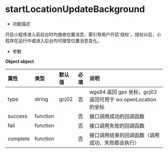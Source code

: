 # startLocationUpdateBackground

- 功能描述

开启小程序进入前后台时均接收位置消息，需引导用户开启'授权'。授权以后，小程序在运行中或进入后台均可接受位置消息变化。

- 参数

**Object object**

| 属性     | 类型     | 默认值 | 必填 | 说明                                                         |
| :------- | :------- | :----- | :--- | :----------------------------------------------------------- |
| type     | string   | gcj02  | 否   | wgs84 返回 gps 坐标，gcj02 返回可用于 wx.openLocation 的坐标 |
| success  | function |        | 否   | 接口调用成功的回调函数                                       |
| fail     | function |        | 否   | 接口调用失败的回调函数                                       |
| complete | function |        | 否   | 接口调用结束的回调函数（调用成功、失败都会执行）             |

